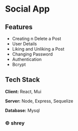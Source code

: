 
# Social App



## Features

- Creating n Delete a Post
- User Details
- Liking and Unliking a Post
- Changing Password
- Authentication
- Bcrypt


## Tech Stack

**Client:** React, Mui

**Server:** Node, Express, Sequelize

**Database:** Mysql

### ©️ shrey